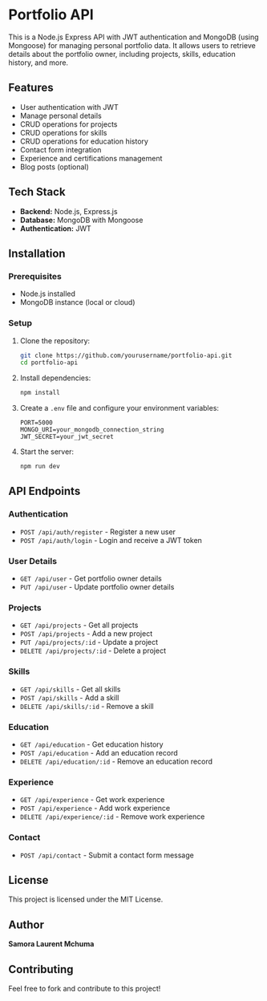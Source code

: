 # Portfolio API

This is a Node.js Express API with JWT authentication and MongoDB (using Mongoose) for managing personal portfolio data. It allows users to retrieve details about the portfolio owner, including projects, skills, education history, and more.

## Features

- User authentication with JWT
- Manage personal details
- CRUD operations for projects
- CRUD operations for skills
- CRUD operations for education history
- Contact form integration
- Experience and certifications management
- Blog posts (optional)

## Tech Stack

- **Backend:** Node.js, Express.js
- **Database:** MongoDB with Mongoose
- **Authentication:** JWT

## Installation

### Prerequisites

- Node.js installed
- MongoDB instance (local or cloud)

### Setup

1. Clone the repository:
   ```sh
   git clone https://github.com/yourusername/portfolio-api.git
   cd portfolio-api
   ```
2. Install dependencies:
   ```sh
   npm install
   ```
3. Create a `.env` file and configure your environment variables:
   ```env
   PORT=5000
   MONGO_URI=your_mongodb_connection_string
   JWT_SECRET=your_jwt_secret
   ```
4. Start the server:
   ```sh
   npm run dev
   ```

## API Endpoints

### Authentication

- `POST /api/auth/register` - Register a new user
- `POST /api/auth/login` - Login and receive a JWT token

### User Details

- `GET /api/user` - Get portfolio owner details
- `PUT /api/user` - Update portfolio owner details

### Projects

- `GET /api/projects` - Get all projects
- `POST /api/projects` - Add a new project
- `PUT /api/projects/:id` - Update a project
- `DELETE /api/projects/:id` - Delete a project

### Skills

- `GET /api/skills` - Get all skills
- `POST /api/skills` - Add a skill
- `DELETE /api/skills/:id` - Remove a skill

### Education

- `GET /api/education` - Get education history
- `POST /api/education` - Add an education record
- `DELETE /api/education/:id` - Remove an education record

### Experience

- `GET /api/experience` - Get work experience
- `POST /api/experience` - Add work experience
- `DELETE /api/experience/:id` - Remove work experience

### Contact

- `POST /api/contact` - Submit a contact form message

## License

This project is licensed under the MIT License.

## Author

**Samora Laurent Mchuma**

## Contributing

Feel free to fork and contribute to this project!
